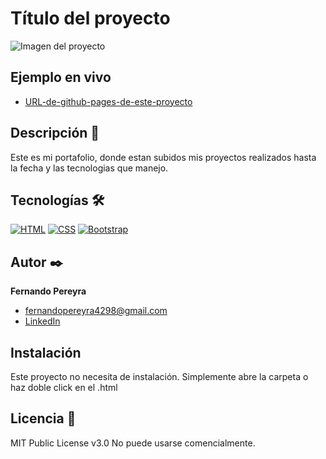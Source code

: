 # Título del proyecto
![Imagen del proyecto](https://github.com/eduardofierropro/Portafolio-y-CV/blob/main/IMAGEN-DEL-PROYECTO.jpg?raw=true)

## Ejemplo en vivo
- [URL-de-github-pages-de-este-proyecto](URL-de-github-pages-de-este-proyecto)

## Descripción 📑

Este es mi portafolio, donde estan subidos mis proyectos realizados hasta la fecha y las tecnologias que manejo.

## Tecnologías 🛠
[![HTML](https://img.shields.io/badge/HTML5-E34F26?style=for-the-badge&logo=html5&logoColor=white)](https://es.wikipedia.org/wiki/HTML5)
[![CSS](https://img.shields.io/badge/CSS3-1572B6?style=for-the-badge&logo=css3&logoColor=white)](https://es.wikipedia.org/wiki/CSS)
[![Bootstrap](https://img.shields.io/badge/Bootstrap-563D7C?style=for-the-badge&logo=bootstrap&logoColor=white)](https://es.wikipedia.org/wiki/Bootstrap_(framework))


## Autor ✒️
**Fernando Pereyra**

* [fernandopereyra4298@gmail.com](fernandopereyra4298@gmail.com)
* [LinkedIn](www.linkedin.com/in/pereyrafernando)


## Instalación 
Este proyecto no necesita de instalación. Simplemente abre la carpeta o haz doble click en el .html
  
## Licencia 📄
MIT Public License v3.0
No puede usarse comencialmente.
